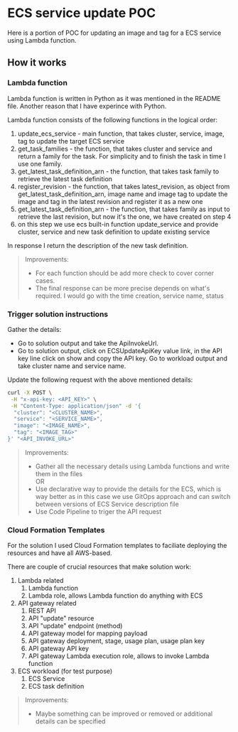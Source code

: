# ECS service update POC

Here is a portion of POC for updating an image and tag for a ECS service using Lambda function.

## How it works

### Lambda function

Lambda function is written in Python as it was mentioned in the README file. Another reason that I have experince with Python.

Lambda function consists of the following functions in the logical order:
1. update_ecs_service - main function, that takes cluster, service, image, tag to update the target ECS service
2. get_task_families - the function, that takes cluster and service and return a family for the task. For simplicity and to finish the task in time I use one family.
3. get_latest_task_definition_arn - the function, that takes task family to retrieve the latest task definition
4. register_revision - the function, that takes latest_revision, as object from get_latest_task_definition_arn, image name and image tag to update the image and tag in the latest revision and register it as a new one
5. get_latest_task_definition_arn - the function, that takes family as input to retrieve the last revision, but now it's the one, we have created on step 4
6. on this step we use ecs built-in function update_service and provide cluster, service and new task definition to update existing service

In response I return the description of the new task definition.

>Improvements:  
> - For each function should be add more check to cover corner cases.
> - The final response can be more precise depends on what's required. I would go with the time creation, service name, status

### Trigger solution instructions

Gather the details:
- Go to solution output and take the ApiInvokeUrl.
- Go to solution output, click on ECSUpdateApiKey value link, in the API key line click on show and copy the API key.
Go to workload output and take cluster name and service name.

Update the following request with the above mentioned details:

``` bash
curl -X POST \
 -H "x-api-key: <API_KEY>" \
 -H "Content-Type: application/json" -d '{
  "cluster": "<CLUSTER_NAME>",
  "service": "<SERVICE_NAME>",
  "image": "<IMAGE_NAME>",
  "tag": "<IMAGE_TAG>"
}' "<API_INVOKE_URL>"
```  

>Improvements:  
> - Gather all the necessary details using Lambda functions and write them in the files  
> OR
> - Use declarative way to provide the details for the ECS, which is way better as in this case we use GitOps approach and can switch between versions of ECS Service description file
> - Use Code Pipeline to triger the API request

### Cloud Formation Templates

For the solution I used Cloud Formation templates to faciliate deploying the resources and have all AWS-based.

There are couple of crucial resources that make solution work:
1. Lambda related
   1. Lambda function
   2. Lambda role, allows Lambda function do anything with ECS
2. API gateway related
   1. REST API
   2. API "update" resource
   3. API "update" endpoint (method)
   4. API gateway model for mapping payload
   5. API gateway deployment, stage, usage plan, usage plan key
   6. API gateway API key
   7. API gateway Lambda execution role, allows to invoke Lambda function
3. ECS workload (for test purpose)
   1. ECS Service
   2. ECS task definition

>Improvements:  
> - Maybe something can be improved or removed or additional details can be specified